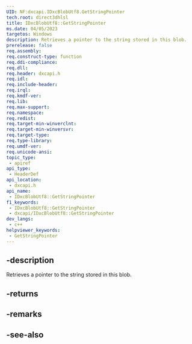 ```yaml
---
UID: NF:dxcapi.IDxcBlobUtf8.GetStringPointer
tech.root: direct3dhlsl
title: IDxcBlobUtf8::GetStringPointer
ms.date: 04/05/2023
targetos: Windows
description: Retrieves a pointer to the string stored in this blob.
prerelease: false
req.assembly: 
req.construct-type: function
req.ddi-compliance: 
req.dll: 
req.header: dxcapi.h
req.idl: 
req.include-header: 
req.irql: 
req.kmdf-ver: 
req.lib: 
req.max-support: 
req.namespace: 
req.redist: 
req.target-min-winverclnt: 
req.target-min-winversvr: 
req.target-type: 
req.type-library: 
req.umdf-ver: 
req.unicode-ansi: 
topic_type:
 - apiref
api_type:
 - HeaderDef
api_location:
 - dxcapi.h
api_name:
 - IDxcBlobUtf8::GetStringPointer
f1_keywords:
 - IDxcBlobUtf8::GetStringPointer
 - dxcapi/IDxcBlobUtf8::GetStringPointer
dev_langs:
 - c++
helpviewer_keywords:
 - GetStringPointer
---
```


## -description

Retrieves a pointer to the string stored in this blob.

## -returns

## -remarks

## -see-also

